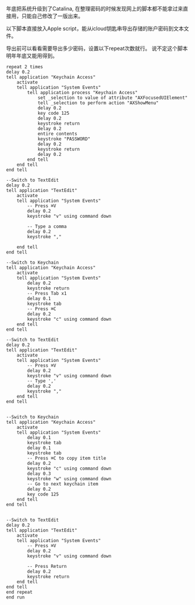 年底把系统升级到了Catalina, 在整理密码的时候发现网上的脚本都不能拿过来直接用，只能自己修改了一版出来。

以下脚本直接放入Apple script，能从icloud钥匙串导出存储的账户密码到文本文件。

导出前可以看看需要导出多少密码，设置以下repeat次数就行。
说不定这个脚本明年年底又能用得到。





    repeat 2 times
	delay 0.2
	tell application "Keychain Access"
		activate
		tell application "System Events"
			tell application process "Keychain Access"
				set _selection to value of attribute "AXFocusedUIElement"
				tell _selection to perform action "AXShowMenu"
				delay 0.2
				key code 125
				delay 0.2
				keystroke return
				delay 0.2
				entire contents
				keystroke "PASSWORD"
				delay 0.2
				keystroke return
				delay 0.2
			end tell
		end tell
	end tell

	--Switch to TextEdit
	delay 0.2
	tell application "TextEdit"
		activate
		tell application "System Events"
			-- Press ⌘V
			delay 0.2
			keystroke "v" using command down

			-- Type a comma
			delay 0.2
			keystroke ","

		end tell
	end tell

	--Switch to Keychain
	tell application "Keychain Access"
		activate
		tell application "System Events"
			delay 0.2
			keystroke return
			-- Press Tab x1
			delay 0.1
			keystroke tab
			-- Press ⌘C
			delay 0.2
			keystroke "c" using command down
		end tell
	end tell

	--Switch to TextEdit
	delay 0.2
	tell application "TextEdit"
		activate
		tell application "System Events"
			-- Press ⌘V
			delay 0.2
			keystroke "v" using command down
			-- Type ','
			delay 0.2
			keystroke ","
		end tell
	end tell


	--Switch to Keychain
	tell application "Keychain Access"
		activate
		tell application "System Events"
			delay 0.1
			keystroke tab
			delay 0.1
			keystroke tab
			-- Press ⌘C to copy item title
			delay 0.2
			keystroke "c" using command down
			delay 0.3
			keystroke "w" using command down
			-- Go to next keychain item
			delay 0.2
			key code 125
		end tell
	end tell


	--Switch to TextEdit
	delay 0.2
	tell application "TextEdit"
		activate
		tell application "System Events"
			-- Press ⌘V
			delay 0.2
			keystroke "v" using command down

			-- Press Return
			delay 0.2
			keystroke return
		end tell
	end tell
    end repeat
    end run
